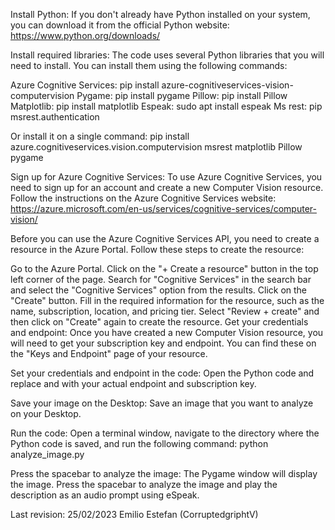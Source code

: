 Install Python: If you don't already have Python installed on your system, you can download it from the official Python website: https://www.python.org/downloads/

Install required libraries: The code uses several Python libraries that you will need to install. You can install them using the following commands:

Azure Cognitive Services: pip install azure-cognitiveservices-vision-computervision
Pygame: pip install pygame
Pillow: pip install Pillow
Matplotlib: pip install matplotlib
Espeak: sudo apt install espeak
Ms rest: pip msrest.authentication

Or install it on a single command: pip install azure.cognitiveservices.vision.computervision msrest matplotlib Pillow pygame 

Sign up for Azure Cognitive Services: To use Azure Cognitive Services, you need to sign up for an account and create a new Computer Vision resource. Follow the instructions on the Azure Cognitive Services website: https://azure.microsoft.com/en-us/services/cognitive-services/computer-vision/

Before you can use the Azure Cognitive Services API, you need to create a resource in the Azure Portal. Follow these steps to create the resource:

Go to the Azure Portal.
Click on the "+ Create a resource" button in the top left corner of the page.
Search for "Cognitive Services" in the search bar and select the "Cognitive Services" option from the results.
Click on the "Create" button.
Fill in the required information for the resource, such as the name, subscription, location, and pricing tier.
Select "Review + create" and then click on "Create" again to create the resource.
Get your credentials and endpoint: Once you have created a new Computer Vision resource, you will need to get your subscription key and endpoint. You can find these on the "Keys and Endpoint" page of your resource.

Set your credentials and endpoint in the code: Open the Python code and replace <your-endpoint> and <your-subscription-key> with your actual endpoint and subscription key.

Save your image on the Desktop: Save an image that you want to analyze on your Desktop.

Run the code: Open a terminal window, navigate to the directory where the Python code is saved, and run the following command: python analyze_image.py

Press the spacebar to analyze the image: The Pygame window will display the image. Press the spacebar to analyze the image and play the description as an audio prompt using eSpeak.

Last revision: 25/02/2023 Emilio Estefan (CorruptedgriphtV)